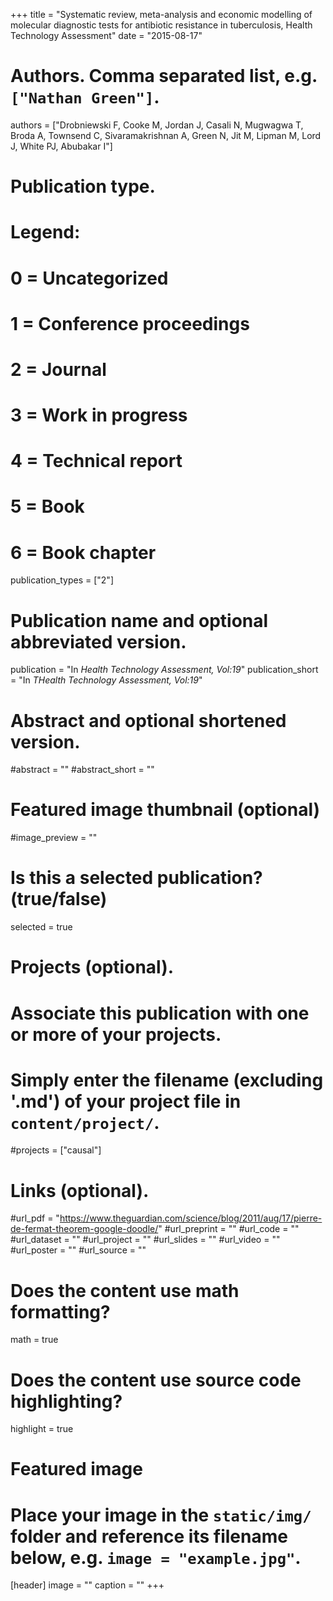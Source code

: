 +++
title = "Systematic review, meta-analysis and economic modelling of molecular diagnostic tests for antibiotic resistance in tuberculosis, Health Technology Assessment"
date = "2015-08-17"

# Authors. Comma separated list, e.g. `["Nathan Green"]`.
authors = ["Drobniewski F, Cooke M, Jordan J, Casali N, Mugwagwa T, Broda A, Townsend C, Sivaramakrishnan A, Green N, Jit M, Lipman M, Lord J, White PJ, Abubakar I"]

# Publication type.
# Legend:
# 0 = Uncategorized
# 1 = Conference proceedings
# 2 = Journal
# 3 = Work in progress
# 4 = Technical report
# 5 = Book
# 6 = Book chapter
publication_types = ["2"]

# Publication name and optional abbreviated version.
publication = "In *Health Technology Assessment, Vol:19*"
publication_short = "In *THealth Technology Assessment, Vol:19*"

# Abstract and optional shortened version.
#abstract = ""
#abstract_short = ""

# Featured image thumbnail (optional)
#image_preview = ""

# Is this a selected publication? (true/false)
selected = true

# Projects (optional).
#   Associate this publication with one or more of your projects.
#   Simply enter the filename (excluding '.md') of your project file in `content/project/`.
#projects = ["causal"]

# Links (optional).
#url_pdf = "https://www.theguardian.com/science/blog/2011/aug/17/pierre-de-fermat-theorem-google-doodle/"
#url_preprint = ""
#url_code = ""
#url_dataset = ""
#url_project = ""
#url_slides = ""
#url_video = ""
#url_poster = ""
#url_source = ""

# Does the content use math formatting?
math = true

# Does the content use source code highlighting?
highlight = true

# Featured image
# Place your image in the `static/img/` folder and reference its filename below, e.g. `image = "example.jpg"`.
[header]
image = ""
caption = ""
+++